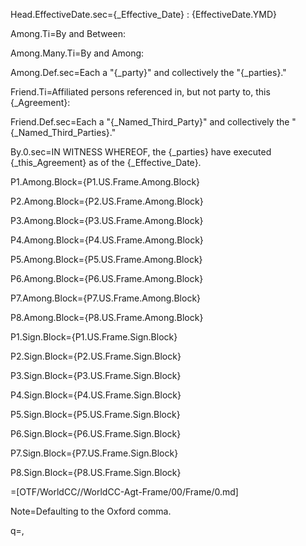 Head.EffectiveDate.sec={_Effective_Date} : {EffectiveDate.YMD}

Among.Ti=By and Between:

Among.Many.Ti=By and Among:

Among.Def.sec=Each a "{_party}" and collectively the "{_parties}."

Friend.Ti=Affiliated persons referenced in, but not party to, this {_Agreement}:

Friend.Def.sec=Each a "{_Named_Third_Party}" and collectively the "{_Named_Third_Parties}."

By.0.sec=IN WITNESS WHEREOF, the {_parties} have executed {_this_Agreement} as of the {_Effective_Date}.

P1.Among.Block={P1.US.Frame.Among.Block}

P2.Among.Block={P2.US.Frame.Among.Block}

P3.Among.Block={P3.US.Frame.Among.Block}

P4.Among.Block={P4.US.Frame.Among.Block}

P5.Among.Block={P5.US.Frame.Among.Block}

P6.Among.Block={P6.US.Frame.Among.Block}

P7.Among.Block={P7.US.Frame.Among.Block}

P8.Among.Block={P8.US.Frame.Among.Block}


P1.Sign.Block={P1.US.Frame.Sign.Block}

P2.Sign.Block={P2.US.Frame.Sign.Block}

P3.Sign.Block={P3.US.Frame.Sign.Block}

P4.Sign.Block={P4.US.Frame.Sign.Block}

P5.Sign.Block={P5.US.Frame.Sign.Block}

P6.Sign.Block={P6.US.Frame.Sign.Block}

P7.Sign.Block={P7.US.Frame.Sign.Block}

P8.Sign.Block={P8.US.Frame.Sign.Block}

=[OTF/WorldCC//WorldCC-Agt-Frame/00/Frame/0.md]
  
Note=Defaulting to the Oxford comma.

q=,
